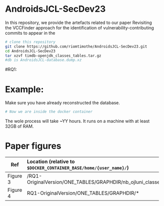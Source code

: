 # AndroidsJCL-SecDev23 
In this repository, we provide the artefacts related to our paper Revisiting the VCCFinder approach for the identification of vulnerability-contributing commits to appear in the

```bash
# clone this repository
git clone https://github.com/riomtimothe/AndroidsJCL-SecDev23.git
cd AndroidsJCL-SecDev23
tar xzvf timdb-openjdk_classes_tables.tar.gz
#db is AndroidsJCL-database.dump.xz
```

#RQ1:

# Example:
Make sure you have already reconstructed the database.

```bash
# Now we are inside the docker container

```

The wole process will take ~YY hours. It runs on a machine with at least 32GB of RAM.

# Paper figures

|  Ref |  Location (relative to `$DOCKER_CONTAINER_BASE/home/{user_name}/`) | 
| --------- |:---------|
| Figure 3 | /RQ1-OriginalVersion/ONE\_TABLES/GRAPHDIR/nb\_ojluni\_classes.pdf |
| Figure 4 | RQ1-OriginalVersion/ONE\_TABLES/GRAPHDIR/* |

